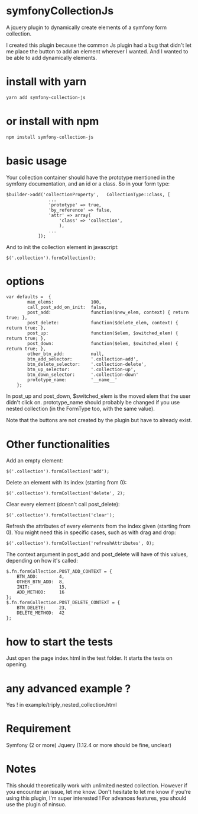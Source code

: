 # symfonyCollectionJs
A jquery plugin to dynamically create elements of a symfony form collection.

I created this plugin because the common Js plugin had a bug that didn't let me place the button to add an element wherever I wanted.  And I wanted to be able to add dynamically elements.

# install with yarn
```sh
yarn add symfony-collection-js
```

# or install with npm
```sh
npm install symfony-collection-js
```

# basic usage

Your collection container should have the prototype mentioned in the symfony documentation, and an id or a class. So in your form type:
~~~~
$builder->add('collectionProperty',   CollectionType::class, [
                ...
                'prototype' => true,
                'by_reference' => false,
                'attr' => array(
                    'class' => 'collection',
                    ),
                ...
            ]);
~~~~

And to init the collection element in javascript:
~~~~
$('.collection').formCollection();
~~~~

# options 
~~~~
var defaults =  {
        max_elems:              100,
        call_post_add_on_init:  false,
        post_add:               function($new_elem, context) { return true; },
        post_delete:            function($delete_elem, context) { return true; },
        post_up:                function($elem, $switched_elem) { return true; },
        post_down:              function($elem, $switched_elem) { return true; },
        other_btn_add:          null,
        btn_add_selector:       '.collection-add',
        btn_delete_selector:    '.collection-delete',
        btn_up_selector:        '.collection-up',
        btn_down_selector:      '.collection-down'
        prototype_name:         '__name__'
    };
~~~~
In post_up and post_down, $switched_elem is the moved elem that the user didn't click on.
prototype_name should probably be changed if you use nested collection (in the FormType too, with the same value).

Note that the buttons are not created by the plugin but have to already exist.

# Other functionalities

Add an empty element:
~~~~
$('.collection').formCollection('add');
~~~~

Delete an element with its index (starting from 0):
~~~~
$('.collection').formCollection('delete', 2);
~~~~

Clear every element (doesn't call post_delete):
~~~~
$('.collection').formCollection('clear');
~~~~

Refresh the attributes of every elements from the index given (starting from 0). You might need this in specific cases, such as with drag and drop:
~~~~
$('.collection').formCollection('refreshAttributes', 0);
~~~~

The context argument in post_add and post_delete will have of this values, depending on how it's called:
~~~~
$.fn.formCollection.POST_ADD_CONTEXT = {
    BTN_ADD:        4,
    OTHER_BTN_ADD:  8,
    INIT:           15,
    ADD_METHOD:     16
};
$.fn.formCollection.POST_DELETE_CONTEXT = {
    BTN_DELETE:     23,
    DELETE_METHOD:  42
};
~~~~

# how to start the tests

Just open the page index.html in the test folder. It starts the tests on opening.

# any advanced example ?

Yes ! in example/triply_nested_collection.html

# Requirement

Symfony (2 or more) 
Jquery (1.12.4 or more should be fine, unclear)

# Notes
This should theoretically work with unlimited nested collection. However if you encounter an issue, let me know.
Don't hesitate to let me know if you're using this plugin, I'm super interested !
For advances features, you should use the plugin of ninsuo.
